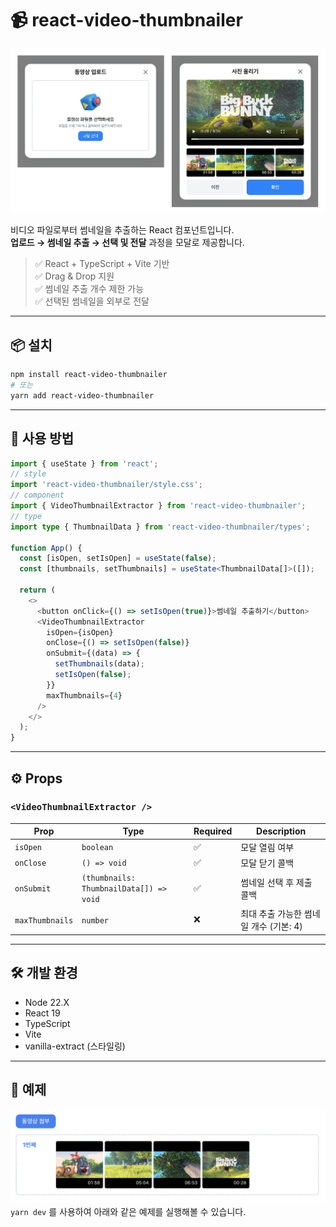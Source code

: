# 📹 react-video-thumbnailer

![실행 예제](public/example.png)

비디오 파일로부터 썸네일을 추출하는 React 컴포넌트입니다.  
**업로드 → 썸네일 추출 → 선택 및 전달** 과정을 모달로 제공합니다.

> ✅ React + TypeScript + Vite 기반  
> ✅ Drag & Drop 지원  
> ✅ 썸네일 추출 개수 제한 가능  
> ✅ 선택된 썸네일을 외부로 전달

---

## 📦 설치

```bash
npm install react-video-thumbnailer
# 또는
yarn add react-video-thumbnailer
```

---

## 🚀 사용 방법

```typescript
import { useState } from 'react';
// style
import 'react-video-thumbnailer/style.css';
// component
import { VideoThumbnailExtractor } from 'react-video-thumbnailer';
// type
import type { ThumbnailData } from 'react-video-thumbnailer/types';

function App() {
  const [isOpen, setIsOpen] = useState(false);
  const [thumbnails, setThumbnails] = useState<ThumbnailData[]>([]);

  return (
    <>
      <button onClick={() => setIsOpen(true)}>썸네일 추출하기</button>
      <VideoThumbnailExtractor
        isOpen={isOpen}
        onClose={() => setIsOpen(false)}
        onSubmit={(data) => {
          setThumbnails(data);
          setIsOpen(false);
        }}
        maxThumbnails={4}
      />
    </>
  );
}

```

---

## ⚙️ Props

### `<VideoThumbnailExtractor />`

| Prop            | Type                                    | Required | Description                            |
| --------------- | --------------------------------------- | -------- | -------------------------------------- |
| `isOpen`        | `boolean`                               | ✅       | 모달 열림 여부                         |
| `onClose`       | `() => void`                            | ✅       | 모달 닫기 콜백                         |
| `onSubmit`      | `(thumbnails: ThumbnailData[]) => void` | ✅       | 썸네일 선택 후 제출 콜백               |
| `maxThumbnails` | `number`                                | ❌       | 최대 추출 가능한 썸네일 개수 (기본: 4) |

---

## 🛠 개발 환경

- Node 22.X
- React 19
- TypeScript
- Vite
- vanilla-extract (스타일링)

---

## 🧪 예제

![테스트 이미지](public/test.png)
`yarn dev` 를 사용하여 아래와 같은 예제를 실행해볼 수 있습니다.
